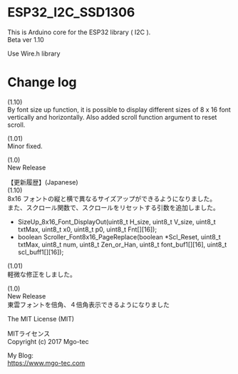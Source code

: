 # ESP32_I2C_SSD1306
This is Arduino core for the ESP32 library ( I2C ).  
Beta ver 1.10  
  
Use Wire.h library  
  
# Change log
(1.10)  
By font size up function, it is possible to display different sizes of 8 x 16 font vertically and horizontally.
Also added scroll function argument to reset scroll.  

(1.01)  
Minor fixed.  
  
(1.0)  
New Release  
  
  
【更新履歴】(Japanese)  
(1.10)  
8x16 フォントの縦と横で異なるサイズアップができるようになりました。  
また、スクロール関数で、スクロールをリセットする引数を追加しました。  
  
- SizeUp_8x16_Font_DisplayOut(uint8_t H_size, uint8_t V_size, uint8_t txtMax, uint8_t x0, uint8_t p0, uint8_t Fnt[][16]);  
- boolean Scroller_Font8x16_PageReplace(boolean *Scl_Reset, uint8_t txtMax, uint8_t num, uint8_t Zen_or_Han, uint8_t font_buf1[][16], uint8_t scl_buff1[][16]);  
  
(1.01)  
軽微な修正をしました。  
  
(1.0)  
New Release  
東雲フォントを倍角、４倍角表示できるようになりました  
  
  
The MIT License (MIT)  
  
MITライセンス  
Copyright (c) 2017 Mgo-tec  
  
My Blog:  
https://www.mgo-tec.com